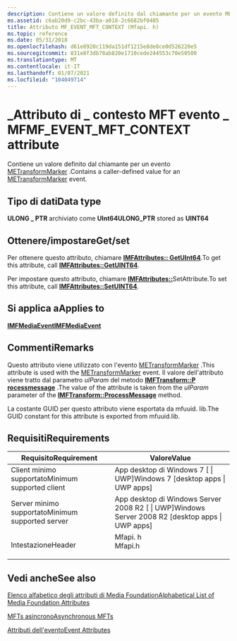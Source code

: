 ```yaml
---
description: Contiene un valore definito dal chiamante per un evento METransformMarker.
ms.assetid: c6ab20d9-c2bc-43ba-a018-2c6682bf0485
title: Attributo MF_EVENT_MFT_CONTEXT (Mfapi. h)
ms.topic: reference
ms.date: 05/31/2018
ms.openlocfilehash: d61e8920c119da151df1215e8de8ce0d526220e5
ms.sourcegitcommit: 831e8f3db78ab820e1710cede244553c70e50500
ms.translationtype: MT
ms.contentlocale: it-IT
ms.lasthandoff: 01/07/2021
ms.locfileid: "104049714"
---
```

# <a name="mf_event_mft_context-attribute"></a><span data-ttu-id="b3db0-103">\_Attributo di \_ contesto MFT evento \_ MF</span><span class="sxs-lookup"><span data-stu-id="b3db0-103">MF\_EVENT\_MFT\_CONTEXT attribute</span></span>

<span data-ttu-id="b3db0-104">Contiene un valore definito dal chiamante per un evento [METransformMarker](metransformmarker.md) .</span><span class="sxs-lookup"><span data-stu-id="b3db0-104">Contains a caller-defined value for an [METransformMarker](metransformmarker.md) event.</span></span>

## <a name="data-type"></a><span data-ttu-id="b3db0-105">Tipo di dati</span><span class="sxs-lookup"><span data-stu-id="b3db0-105">Data type</span></span>

<span data-ttu-id="b3db0-106">**ULONG \_ PTR** archiviato come **UInt64**</span><span class="sxs-lookup"><span data-stu-id="b3db0-106">**ULONG\_PTR** stored as **UINT64**</span></span>

## <a name="getset"></a><span data-ttu-id="b3db0-107">Ottenere/impostare</span><span class="sxs-lookup"><span data-stu-id="b3db0-107">Get/set</span></span>

<span data-ttu-id="b3db0-108">Per ottenere questo attributo, chiamare [**IMFAttributes:: GetUInt64**](/windows/desktop/api/mfobjects/nf-mfobjects-imfattributes-getuint64).</span><span class="sxs-lookup"><span data-stu-id="b3db0-108">To get this attribute, call [**IMFAttributes::GetUINT64**](/windows/desktop/api/mfobjects/nf-mfobjects-imfattributes-getuint64).</span></span>

<span data-ttu-id="b3db0-109">Per impostare questo attributo, chiamare [**IMFAttributes::**](/windows/desktop/api/mfobjects/nf-mfobjects-imfattributes-setuint64)SetAttribute.</span><span class="sxs-lookup"><span data-stu-id="b3db0-109">To set this attribute, call [**IMFAttributes::SetUINT64**](/windows/desktop/api/mfobjects/nf-mfobjects-imfattributes-setuint64).</span></span>

## <a name="applies-to"></a><span data-ttu-id="b3db0-110">Si applica a</span><span class="sxs-lookup"><span data-stu-id="b3db0-110">Applies to</span></span>

[<span data-ttu-id="b3db0-111">**IMFMediaEvent**</span><span class="sxs-lookup"><span data-stu-id="b3db0-111">**IMFMediaEvent**</span></span>](/windows/desktop/api/mfobjects/nn-mfobjects-imfmediaevent)

## <a name="remarks"></a><span data-ttu-id="b3db0-112">Commenti</span><span class="sxs-lookup"><span data-stu-id="b3db0-112">Remarks</span></span>

<span data-ttu-id="b3db0-113">Questo attributo viene utilizzato con l'evento [METransformMarker](metransformmarker.md) .</span><span class="sxs-lookup"><span data-stu-id="b3db0-113">This attribute is used with the [METransformMarker](metransformmarker.md) event.</span></span> <span data-ttu-id="b3db0-114">Il valore dell'attributo viene tratto dal parametro *ulParam* del metodo [**IMFTransform::P rocessmessage**](/windows/desktop/api/mftransform/nf-mftransform-imftransform-processmessage) .</span><span class="sxs-lookup"><span data-stu-id="b3db0-114">The value of the attribute is taken from the *ulParam* parameter of the [**IMFTransform::ProcessMessage**](/windows/desktop/api/mftransform/nf-mftransform-imftransform-processmessage) method.</span></span>

<span data-ttu-id="b3db0-115">La costante GUID per questo attributo viene esportata da mfuuid. lib.</span><span class="sxs-lookup"><span data-stu-id="b3db0-115">The GUID constant for this attribute is exported from mfuuid.lib.</span></span>

## <a name="requirements"></a><span data-ttu-id="b3db0-116">Requisiti</span><span class="sxs-lookup"><span data-stu-id="b3db0-116">Requirements</span></span>



| <span data-ttu-id="b3db0-117">Requisito</span><span class="sxs-lookup"><span data-stu-id="b3db0-117">Requirement</span></span> | <span data-ttu-id="b3db0-118">Valore</span><span class="sxs-lookup"><span data-stu-id="b3db0-118">Value</span></span> |
|-------------------------------------|------------------------------------------------------------------------------------|
| <span data-ttu-id="b3db0-119">Client minimo supportato</span><span class="sxs-lookup"><span data-stu-id="b3db0-119">Minimum supported client</span></span><br/> | <span data-ttu-id="b3db0-120">App desktop di Windows 7 \[ \| UWP\]</span><span class="sxs-lookup"><span data-stu-id="b3db0-120">Windows 7 \[desktop apps \| UWP apps\]</span></span><br/>                                  |
| <span data-ttu-id="b3db0-121">Server minimo supportato</span><span class="sxs-lookup"><span data-stu-id="b3db0-121">Minimum supported server</span></span><br/> | <span data-ttu-id="b3db0-122">App desktop di Windows Server 2008 R2 \[ \| UWP\]</span><span class="sxs-lookup"><span data-stu-id="b3db0-122">Windows Server 2008 R2 \[desktop apps \| UWP apps\]</span></span><br/>                     |
| <span data-ttu-id="b3db0-123">Intestazione</span><span class="sxs-lookup"><span data-stu-id="b3db0-123">Header</span></span><br/>                   | <dl> <span data-ttu-id="b3db0-124"><dt>Mfapi. h</dt></span><span class="sxs-lookup"><span data-stu-id="b3db0-124"><dt>Mfapi.h</dt></span></span> </dl> |



## <a name="see-also"></a><span data-ttu-id="b3db0-125">Vedi anche</span><span class="sxs-lookup"><span data-stu-id="b3db0-125">See also</span></span>

<dl> <dt>

[<span data-ttu-id="b3db0-126">Elenco alfabetico degli attributi di Media Foundation</span><span class="sxs-lookup"><span data-stu-id="b3db0-126">Alphabetical List of Media Foundation Attributes</span></span>](alphabetical-list-of-media-foundation-attributes.md)
</dt> <dt>

[<span data-ttu-id="b3db0-127">MFTs asincrono</span><span class="sxs-lookup"><span data-stu-id="b3db0-127">Asynchronous MFTs</span></span>](asynchronous-mfts.md)
</dt> <dt>

[<span data-ttu-id="b3db0-128">Attributi dell'evento</span><span class="sxs-lookup"><span data-stu-id="b3db0-128">Event Attributes</span></span>](event-attributes.md)
</dt> </dl>

 

 




